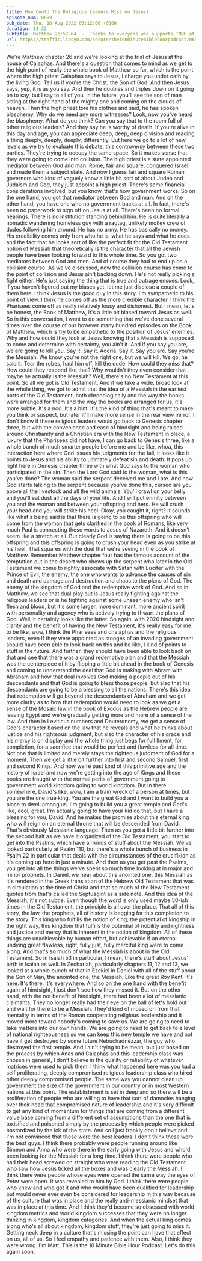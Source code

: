 ```yaml
---
title: How Could the Religious Leaders Miss on Jesus?
episode_num: 0699
pub_date: Thu, 18 Aug 2022 03:12:06 +0000
duration: 14:32
subtitle: Matthew 26:57-64  -  Thanks to everyone who supports TMBH at  You're the reason we can all do this together!  Music written and performed by .
url: https://traffic.libsyn.com/secure/thetenminutebiblehourpodcast/0699_-_How_Could_the_Religious_Leaders_Miss_on_Jesus.mp3
---
```


 We're Matthew chapter 26 and we're looking at the trial of Jesus at the house of Caiaphas. And there's a question that comes to mind as we get to the high point of really the whole book of Matthew so far, which is the point where the high priest Caiaphas says to Jesus, I charge you under oath by the living God. Tell us if you're the Christ, the Son of God. And then Jesus says, yep, it is as you say. And then he doubles and triples down on it going on to say, but I say to all of you, in the future, you'll see the son of man sitting at the right hand of the mighty one and coming on the clouds of heaven. Then the high priest tore his clothes and said, he has spoken blasphemy. Why do we need any more witnesses? Look, now you've heard the blasphemy. What do you think? Can you say that to the room full of other religious leaders? And they say he is worthy of death. If you're alive in this day and age, you can appreciate deep, deep, deep division and reading a thing deeply, deeply, deeply, differently. But here we go to a lot of new levels as we try to evaluate this debate, this controversy between these two parties. They're trying to occupy the same space. So it makes sense that they were going to come into collision. The high priest is a state appointed mediator between God and man. Rome, fair and square, conquered Israel and made them a subject state. And now I guess fair and square Roman governors who kind of vaguely know a little bit sort of about Judea and Judaism and God, they just appoint a high priest. There's some financial considerations involved, but you know, that's how government works. So on the one hand, you got that mediator between God and man. And on the other hand, you have one who no government backs at all. In fact, there's been no paperwork to sign off on Jesus at all. There's been no formal hearings. There is no institution standing behind him. He is quite literally a nomadic wandering homeless guy with a ragtag, unlikely motley crew of dudes following him around. He has no army. He has basically no money. His credibility comes only from who he is, what he says and what he does and the fact that he looks sort of like the perfect fit for the Old Testament notion of Messiah that theoretically is the character that all the Jewish people have been looking forward to this whole time. So you got two mediators between God and men. And of course they had to end up on a collision course. As we've discussed, now the collision course has come to the point of collision and Jesus ain't backing down. He's not really picking a fight either. He's just saying the thing that is true and outrage ensues. Look, if you haven't figured out my biases yet, let me just disclose a couple of them here. I think Jesus is the good guy in this story. I'm sympathetic to his point of view. I think he comes off as the more credible character. I think the Pharisees come off as really relatively lousy and dishonest. But I mean, let's be honest, the Book of Matthew, it's a little bit biased toward Jesus as well. So in this conversation, I want to do something that we've done several times over the course of our however many hundred episodes on the Book of Matthew, which is try to be empathetic to the position of Jesus' enemies. Why and how could they look at Jesus knowing that a Messiah is supposed to come and determine with certainty, you ain't it. And if you say you are, we are going to kill you. Say it. Say it. Aderia. Say it. Say you are. Say you're the Messiah. We know you're not the right one, but we will kill. We go, he said it. Tear the robes, haul him off, kill the dude. How could they miss that? How could they respond like that? Why wouldn't they even consider that maybe he actually is the Messiah? Well, there's no New Testament at this point. So all we got is Old Testament. And if we take a wide, broad look at the whole thing, we got to admit that the idea of a Messiah in the earliest parts of the Old Testament, both chronologically and the way the books were arranged for them and the way the books are arranged for us, it's more subtle. It's a nod. It's a hint. It's the kind of thing that's meant to make you think or suspect, but later it'll make more sense in the rear view mirror. I don't know if these religious leaders would go back to Genesis chapter three, but with the convenience and ease of hindsight and being raised around Christianity and a Christian era with the New Testament in place, a luxury that the Pharisees did not have, I can go back to Genesis three, like a whole bunch of much smarter people before me and be like, whoa, this interaction here where God issues his judgments for the fall, it looks like it points to Jesus and his ability to ultimately defeat sin and death. It pops up right here in Genesis chapter three with what God says to the woman who participated in the sin. Then the Lord God said to the woman, what is this you've done? The woman said the serpent deceived me and I ate. And now God starts talking to the serpent because you've done this, cursed are you above all the livestock and all the wild animals. You'll crawl on your belly and you'll eat dust all the days of your life. And I will put enmity between you and the woman and between your offspring and hers. He will crush your head and you will strike his heel. Okay, you caught it, right? It sounds like what's being said is that there is going to be this offspring who will come from the woman that gets clarified in the book of Romans, like very much Paul is connecting these words to Jesus of Nazareth. And it doesn't seem like a stretch at all. But clearly God is saying there is going to be this offspring and this offspring is going to crush your head even as you strike at his heel. That squares with the duel that we're seeing in the book of Matthew. Remember Matthew chapter four has the famous account of the temptation out in the desert who shows up the serpent who later in the Old Testament we come to rightly associate with Satan with Lucifer with the Prince of Evil, the enemy, the one who wants to advance the causes of sin and death and damage and destruction and chaos to the plans of God. The enemy of the kingdom of God and the redemptive work of God. And so in Matthew, we see that dual play out is Jesus really fighting against the religious leaders or is he fighting against some unseen enemy who isn't flesh and blood, but it's some larger, more dominant, more ancient spirit with personality and agency who is actively trying to thwart the plans of God. Well, it certainly looks like the latter. So again, with 2020 hindsight and clarity and the benefit of having the New Testament, it's really easy for me to be like, wow, I think the Pharisees and chaiaphas and the religious leaders, even if they were appointed as stooges of an invading government should have been able to look back on this and be like, I kind of points to stuff in the future. And further, they should have been able to look back on that and see that there was a grand redemptive plan and that the Messiah was the centerpiece of it by flipping a little bit ahead in the book of Genesis and coming to understand the deal that God is making with Abram with Abraham and how that deal involves God making a people out of his descendants and that God is going to bless those people, but also that his descendants are going to be a blessing to all the nations. There's this idea that redemption will go beyond the descendants of Abraham and we get more clarity as to how that redemption would need to look as we get a sense of the Mosaic law in the book of Exodus as the Hebrew people are leaving Egypt and we're gradually getting more and more of a sense of the law. And then in Leviticus numbers and Deuteronomy, we get a sense of God's character based on the law that he reveals and what he thinks about justice and his righteous judgment, but also the character of his grace and his mercy is on display and the whole thing just begs for fulfillment, for completion, for a sacrifice that would be perfect and flawless for all time. Not one that is limited and merely stays the righteous judgment of God for a moment. Then we get a little bit further into first and second Samuel, first and second Kings. And now we're past kind of this primitive age and the history of Israel and now we're getting into the age of Kings and these books are fraught with the normal perils of government going to government world kingdom going to world kingdom. But in there somewhere, David's like, wow, I am a train wreck of a person at times, but you are the one true king. You are the great God and I want to build you a place to dwell among us. I'm going to build you a great temple and God's like, cool, great. I'm actually going to have your kid do that, but I have a blessing for you, David. And he makes the promise about this eternal king who will reign on an eternal throne that will be descended from David. That's obviously Messianic language. Then as you get a little bit further into the second half as we have it organized of the Old Testament, you start to get into the Psalms, which have all kinds of stuff about the Messiah. We've looked particularly at Psalm 110, but there's a whole bunch of business in Psalm 22 in particular that deals with the circumstances of the crucifixion as it's coming up here in just a minute. And then as you get past the Psalms, you get into all the things we've spent so much time looking at in major and minor prophets. In Daniel, we hear about this anointed one, this Messiah as it's rendered in the Greek translation of the Hebrew Old Testament that was in circulation at the time of Christ and that so much of the New Testament quotes from that's called the Septuagint as a side note. And this idea of the Messiah, it's not subtle. Even though the word is only used maybe 50-ish times in the Old Testament, the principle is all over the place. That all of this story, the law, the prophets, all of history is begging for this completion to the story. This king who fulfills the notion of king, the potential of kingship in the right way, this kingdom that fulfills the potential of nobility and rightness and justice and mercy that is inherent in the notion of kingdom. All of these things are unachievable by human effort, but achievable if an eternal undying great flawless, right, fully just, fully merciful king were to come along. And that's so much of what the Messiah is about in the Old Testament. So in Isaiah 53 in particular, I mean, there's stuff about Jesus' birth in Isaiah as well. In Zechariah, particularly chapters 11, 12 and 13, we looked at a whole bunch of that in Ezekiel in Daniel with all of the stuff about the Son of Man, the anointed one, the Messiah. Like the great Roy Kent. It's here. It's there. It's everywhere. And so on the one hand with the benefit again of hindsight, I just don't see how they missed it. But on the other hand, with the not benefit of hindsight, there had been a lot of messianic claimants. They no longer really had their eye on the ball of let's hold out and wait for there to be a Messiah. They'd kind of moved on from that mentality in terms of the Roman cooperating religious leadership and it moved more toward nobody's coming to save us. We are going to need to take matters into our own hands. We are going to need to get back to a level of national righteousness so we can keep this new temple we have and not have it get destroyed by some future Nebuchadnezzar, the guy who destroyed the first temple. And I ain't trying to be mean, but just based on the process by which Anas and Caiaphas and this leadership class was chosen in general, I don't believe in the quality or reliability of whatever matrices were used to pick them. I think what happened here was you had a self proliferating, deeply compromised religious leadership class who hired other deeply compromised people. The same way you cannot clean up government the size of the government in our country or in most Western nations at this point. The establishment is set in deep and so there will be a proliferation of people who are willing to have that sort of damocles hanging over their head that compromised nature of leadership and it's very difficult to get any kind of momentum for things that are coming from a different value base coming from a different set of assumptions than the one that is toxisified and poisoned simply by the process by which people were picked bastardized by the ick of the state. And so I just frankly don't believe and I'm not convinced that these were the best leaders. I don't think these were the best guys. I think there probably were people running around like Simeon and Anna who were there in the early going with Jesus and who'd been looking for the Messiah for a long time. I think there were people who had their head screwed on straight who were reading the Old Testament who saw how Jesus ticked all the boxes and was clearly the Messiah. I think there were people whose eyes were opened the same way the eyes of Peter were open. It was revealed to him by God. I think there were people who knew and who got it and who would have been qualified for leadership but would never ever even be considered for leadership in this way because of the culture that was in place and the really anti-messianic mindset that was in place at this time. And I think they'd become so obsessed with world kingdom metrics and world kingdom successes that they were no longer thinking in kingdom, kingdom categories. And when the actual king comes along who's all about kingdom, kingdom stuff, they're just going to miss it. Getting neck deep in a culture that's missing the point can have that effect on us, all of us. So I feel empathy and patience with them. Also, I think they were wrong. I'm Matt. This is the 10 Minute Bible Hour Podcast. Let's do this again soon.